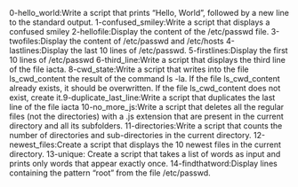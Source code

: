0-hello_world:Write a script that prints “Hello, World”, followed by a new line to the standard output.
1-confused_smiley:Write a script that displays a confused smiley
2-hellofile:Display the content of the /etc/passwd file.
3-twofiles:Display the content of /etc/passwd and /etc/hosts
4-lastlines:Display the last 10 lines of /etc/passwd.
5-firstlines:Display the first 10 lines of /etc/passwd
6-third_line:Write a script that displays the third line of the file iacta.
8-cwd_state:Write a script that writes into the file ls_cwd_content the result of the command ls -la. If the file ls_cwd_content already exists, it should be overwritten. If the file ls_cwd_content does not exist, create it.9-duplicate_last_line:Write a script that duplicates the last line of the file iacta
10-no_more_js:Write a script that deletes all the regular files (not the directories) with a .js extension that are present in the current directory and all its subfolders.
11-directories:Write a script that counts the number of directories and sub-directories in the current directory.
12-newest_files:Create a script that displays the 10 newest files in the current directory.
13-unique: Create a script that takes a list of words as input and prints only words that appear exactly once.
14-findthatword:Display lines containing the pattern “root” from the file /etc/passwd.
